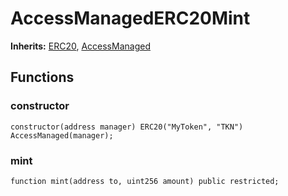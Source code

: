 # AccessManagedERC20Mint
**Inherits:**
[ERC20](/lib/solady/ext/wake/weird/Bytes32Metadata.sol/contract.ERC20.md), [AccessManaged](/lib/openzeppelin-contracts/contracts/access/manager/AccessManaged.sol/abstract.AccessManaged.md)


## Functions
### constructor


```solidity
constructor(address manager) ERC20("MyToken", "TKN") AccessManaged(manager);
```

### mint


```solidity
function mint(address to, uint256 amount) public restricted;
```

